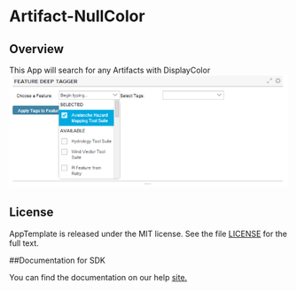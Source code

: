 Artifact-NullColor
=========================

## Overview
This App will search for any Artifacts with DisplayColor
![PortfolioItem-DeepTags](https://raw.githubusercontent.com/markwilliams970/PortfolioItem-DeepTag/master/img/screenshot1.png)

## License

AppTemplate is released under the MIT license.  See the file [LICENSE](./LICENSE) for the full text.

##Documentation for SDK

You can find the documentation on our help [site.](https://help.rallydev.com/apps/2.0rc1/doc/)